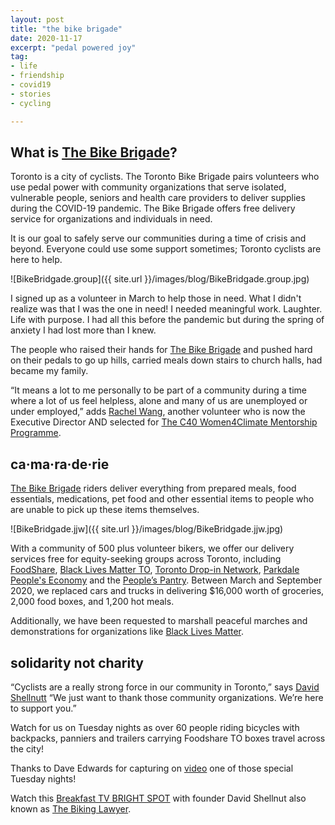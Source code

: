 ```yaml
---
layout: post
title: "the bike brigade"
date: 2020-11-17
excerpt: "pedal powered joy"
tag:
- life
- friendship
- covid19
- stories
- cycling

---
```

## What is [The Bike Brigade](https://www.bikebrigade.ca/)?

Toronto is a city of cyclists.  The Toronto Bike Brigade pairs volunteers who use pedal power with community organizations that serve isolated, vulnerable people, seniors and health care providers to deliver supplies during the COVID-19 pandemic. The Bike Brigade offers free delivery service for organizations and individuals in need.

It is our goal to safely serve our communities during a time of crisis and beyond. Everyone could use some support sometimes; Toronto cyclists are here to help.

![BikeBridgade.group]({{ site.url }}/images/blog/BikeBridgade.group.jpg)

I signed up as a volunteer in March to help those in need. What I didn't realize was that I was the one in need! I needed meaningful work. Laughter. Life with purpose. I had all this before the pandemic but during the spring of anxiety I had lost more than I knew.

The people who raised their hands for [The Bike Brigade](https://www.bikebrigade.ca/volunteer) and pushed hard on their pedals to go up hills, carried meals down stairs to church halls, had became my family.

“It means a lot to me personally to be part of a community during a time where a lot of us feel helpless, alone and many of us are unemployed or under employed,” adds [Rachel Wang](https://w4c.org/index.php/profile/toronto-rachel-wang), another volunteer who is now the Executive Director AND selected for [The C40 Women4Climate Mentorship Programme](https://w4c.org/mentorship).

## ca·ma·ra·de·rie

[The Bike Brigade](https://www.bikebrigade.ca/faq) riders deliver everything from prepared meals, food essentials, medications, pet food and other essential items to people who are unable to pick up these items themselves.

![BikeBridgade.jjw]({{ site.url }}/images/blog/BikeBridgade.jjw.jpg)

With a community of 500 plus volunteer bikers, we offer our delivery services free for equity-seeking groups across Toronto, including [FoodShare](https://foodshare.net/), [Black Lives Matter TO](https://twitter.com/blm_to?lang=en), [Toronto Drop-in Network](https://www.tdin.ca/), [Parkdale People's Economy](http://parkdalepeopleseconomy.ca/) and the [People’s Pantry](https://www.facebook.com/groups/thepeoplespantryto/permalink/675668929863547/). Between March and September 2020, we replaced cars and trucks in delivering $16,000 worth of groceries, 2,000 food boxes, and 1,200 hot meals. 

Additionally, we have been requested to marshall peaceful marches and demonstrations for organizations like [Black Lives Matter](https://jnyyz.wordpress.com/2020/07/31/critical-mass-for-black-lives-matter/).

## solidarity not charity

“Cyclists are a really strong force in our community in Toronto,” says [David Shellnutt](https://www.toronto.com/news-story/9803126-after-his-assault-toronto-s-biking-lawyer-moves-like-it-matters-/) “We just want to thank those community organizations. We’re here to support you.” 

Watch for us on Tuesday nights as over 60 people riding bicycles with backpacks, panniers and trailers carrying Foodshare TO boxes travel across the city! 

 <i class="fa fa-microphone" aria-hidden="true"></i>  Thanks to Dave Edwards for capturing on [video](https://youtu.be/JjuJURNS1SQ) one of those special Tuesday nights!

<i class="fa fa-microphone" aria-hidden="true"></i> Watch this [Breakfast TV BRIGHT SPOT](https://www.bttoronto.ca/videos/bt-bright-spot-the-bike-brigade-provides-free-delivery-to-help-communities-in-need/) with founder David Shellnut also known as [The Biking Lawyer](https://www.thebikinglawyer.ca/).
